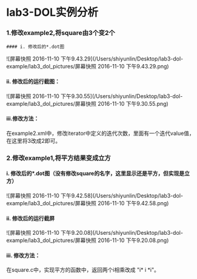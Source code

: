 # lab3-DOL实例分析

### 1.修改example2,将square由3个变2个

	#### i. 修改后的*.dot图

 ![屏幕快照 2016-11-10 下午9.43.29](/Users/shiyunlin/Desktop/lab3-dol-example/lab3_dol_pictures/屏幕快照 2016-11-10 下午9.43.29.png)

#### ii. 修改后的运行截图：

 ![屏幕快照 2016-11-10 下午9.30.55](/Users/shiyunlin/Desktop/lab3-dol-example/lab3_dol_pictures/屏幕快照 2016-11-10 下午9.30.55.png)



#### iii.修改方法：

在example2.xml中，修改iterator中定义的迭代次数，里面有一个迭代value值，在这里将3改成2即可。



### 2.修改example1,将平方结果变成立方

#### i. 修改后的*.dot图（没有修改square的名字，这里显示还是平方，但实现是立方）

 ![屏幕快照 2016-11-10 下午9.42.58](/Users/shiyunlin/Desktop/lab3-dol-example/lab3_dol_pictures/屏幕快照 2016-11-10 下午9.42.58.png)



#### ii. 修改后的运行截屏

 ![屏幕快照 2016-11-10 下午9.20.08](/Users/shiyunlin/Desktop/lab3-dol-example/lab3_dol_pictures/屏幕快照 2016-11-10 下午9.20.08.png)



#### iii. 修改方法：

在square.c中，实现平方的函数中，返回两个i相乘改成  "i* i *i"。
